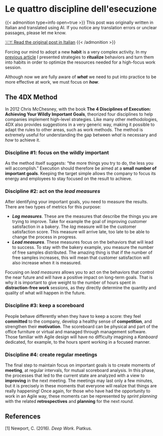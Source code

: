 # Le quattro discipline dell'esecuzione

{{< admonition type=info open=true >}}
This post was originally written in Italian and translated using AI. If you notice any translation errors or unclear passages, please let me know.

[🇮🇹 Read the original post in Italian](/le-quattro-discipline-dellesecuzione/)
{{< /admonition >}}

Forcing our mind to adopt a new **habit** is a very complex activity. In my [previous article](/blog/posts/il-rito-della-concentrazione/) I presented strategies to **ritualize** behaviors and turn them into habits in order to optimize the resources needed for a high-focus work session.

Although now we are fully aware of ***what*** we need to put into practice to be more effective at work, we must focus on ***how***.

## The 4DX Method

In 2012 Chris McChesney, with the book **The 4 Disciplines of Execution: Achieving Your Wildly Important Goals**, theorized four disciplines to help companies implement high-level strategies. Like many other methodologies, 4DX also provides suggestions in a very generic way, making it possible to adapt the rules to other areas, such as work methods. The method is extremely useful for understanding the gap between *what* is necessary and *how* to achieve it.

### Discipline #1: focus on the wildly important

As the method itself suggests: “the more things you try to do, the less you will accomplish.” Execution should therefore be aimed at a **small number of important goals**. Keeping the target simple allows the company to focus its energy and employees to stay focused on the result to achieve.

### Discipline #2: act on the *lead measures*

After identifying your important goals, you need to measure the results. There are two types of metrics for this purpose:

* ***Lag measures***. These are the measures that describe the things you are trying to improve. Take for example the goal of improving customer satisfaction in a bakery. The *lag* measure will be the customer satisfaction score. This measure will arrive late, too late to be able to change the process in progress.
* ***Lead measures***. These measures focus on the behaviors that will lead to success. To stay with the bakery example, you measure the number of free samples distributed. The amazing thing is that if the number of free samples increases, this will mean that customer satisfaction will also increase when it is measured.

Focusing on *lead measures* allows you to act on the behaviors that control the near future and will have a positive impact on long-term goals. That is why it is important to give weight to the number of hours spent in **distraction-free work** sessions, as they directly determine the quantity and quality of what will happen in the future.

### Discipline #3: keep a scoreboard

People behave differently when they have to keep a score: they feel **committed** to the company, develop a healthy sense of **competition**, and strengthen their **motivation**. The scoreboard can be physical and part of the office furniture or virtual and managed through management software. Those familiar with Agile design will have no difficulty imagining a *Kanboard* dedicated, for example, to the hours spent working in a focused manner.

### Discipline #4: create regular meetings

The final step to maintain focus on important goals is to create moments of **meeting**, at regular intervals, for mutual scoreboard analysis. In this phase, the processes that led to the current state are analyzed with a view to **improving** in the next meeting. The meetings may last only a few minutes, but it is precisely in these moments that everyone will realize that things are really happening! Once again, for those who have had the opportunity to work in an Agile way, these moments can be represented by *sprint planning* with the related **retrospectives** and **planning** for the next *round*.

## References

[1] Newport, C. (2016). *Deep Work*. Piatkus.



